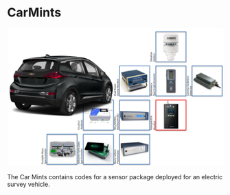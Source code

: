 # CarMints
![Car Mints](https://github.com/mi3nts/CarMints/blob/master/res/carMints.png)

The Car Mints contains codes for a sensor package deployed for an electric survey vehicle. 
